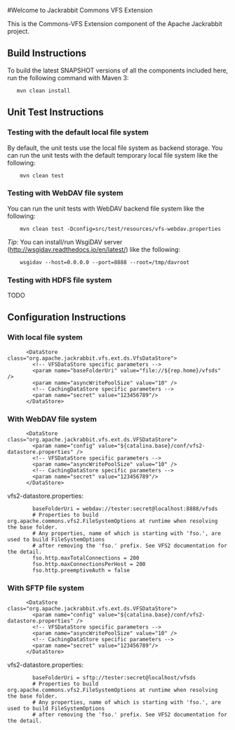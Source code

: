 #Welcome to Jackrabbit Commons VFS Extension

This is the Commons-VFS Extension component of the Apache Jackrabbit project.

## Build Instructions

To build the latest SNAPSHOT versions of all the components
included here, run the following command with Maven 3:

       mvn clean install

## Unit Test Instructions

### Testing with the default local file system

By default, the unit tests use the local file system as backend storage.
You can run the unit tests with the default temporary local file system like the following:

        mvn clean test

### Testing with WebDAV file system

You can run the unit tests with WebDAV backend file system like the following:

        mvn clean test -Dconfig=src/test/resources/vfs-webdav.properties

*Tip*: You can install/run WsgiDAV server (http://wsgidav.readthedocs.io/en/latest/) like the following:

        wsgidav --host=0.0.0.0 --port=8888 --root=/tmp/davroot

### Testing with HDFS file system

TODO

## Configuration Instructions

### With local file system

          <DataStore class="org.apache.jackrabbit.vfs.ext.ds.VfsDataStore">
            <!-- VFSDataStore specific parameters -->
            <param name="baseFolderUri" value="file://${rep.home}/vfsds" />
            <param name="asyncWritePoolSize" value="10" />
            <!-- CachingDataStore specific parameters -->
            <param name="secret" value="123456789"/>
          </DataStore>

### With WebDAV file system

          <DataStore class="org.apache.jackrabbit.vfs.ext.ds.VFSDataStore">
            <param name="config" value="${catalina.base}/conf/vfs2-datastore.properties" />
            <!-- VFSDataStore specific parameters -->
            <param name="asyncWritePoolSize" value="10" />
            <!-- CachingDataStore specific parameters -->
            <param name="secret" value="123456789"/>
          </DataStore>

vfs2-datastore.properties:

```
        baseFolderUri = webdav://tester:secret@localhost:8888/vfsds
        # Properties to build org.apache.commons.vfs2.FileSystemOptions at runtime when resolving the base folder.
        # Any properties, name of which is starting with 'fso.', are used to build FileSystemOptions
        # after removing the 'fso.' prefix. See VFS2 documentation for the detail.
        fso.http.maxTotalConnections = 200
        fso.http.maxConnectionsPerHost = 200
        fso.http.preemptiveAuth = false
```

### With SFTP file system

          <DataStore class="org.apache.jackrabbit.vfs.ext.ds.VFSDataStore">
            <param name="config" value="${catalina.base}/conf/vfs2-datastore.properties" />
            <!-- VFSDataStore specific parameters -->
            <param name="asyncWritePoolSize" value="10" />
            <!-- CachingDataStore specific parameters -->
            <param name="secret" value="123456789"/>
          </DataStore>

vfs2-datastore.properties:

```
        baseFolderUri = sftp://tester:secret@localhost/vfsds
        # Properties to build org.apache.commons.vfs2.FileSystemOptions at runtime when resolving the base folder.
        # Any properties, name of which is starting with 'fso.', are used to build FileSystemOptions
        # after removing the 'fso.' prefix. See VFS2 documentation for the detail.
```